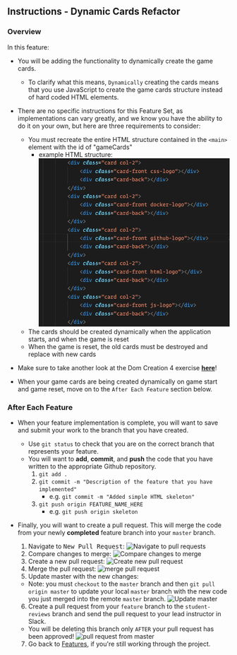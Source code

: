 Instructions - Dynamic Cards Refactor
--

### Overview

In this feature:
- You will be adding the functionality to dynamically create the game cards.

    - To clarify what this means, `Dynamically` creating the cards means that you use JavaScript to create the game cards structure instead of hard coded HTML elements.

- There are no specific instructions for this Feature Set, as implementations can vary greatly, and we know you have the ability to do it on your own, but here are three requirements to consider:
  - You must recreate the entire HTML structure contained in the `<main>` element with the id of "gameCards"
      - example HTML structure:
        ![sample html](../images/html-structure.png)
  - The cards should be created dynamically when the application starts, and when the game is reset
  - When the game is reset, the old cards must be destroyed and replace with new cards

- Make sure to take another look at the Dom Creation 4 exercise [**here**](https://github.com/Learning-Fuze/lfz-lessons/tree/master/exercises/javascript-dom-creation-4)!
- When your game cards are being created dynamically on game start and game reset, move on to the `After Each Feature` section below.


### After Each Feature

- When your feature implementation is complete, you will want to save and submit your work to the branch that you have created.
  - Use `git status` to check that you are on the correct branch that represents your feature.
  - You will want to **add**, **commit**, and **push** the code that you have written to the appropriate Github repository.
    1. `git add .`
    2. `git commit -m "Description of the feature that you have implemented"`
       - e.g. `git commit -m "Added simple HTML skeleton"`
    3. `git push origin FEATURE_NAME_HERE`
       - e.g. `git push origin skeleton`

- Finally, you will want to create a pull request. This will merge the code from your newly **completed** feature branch into your `master` branch.

  1. Navigate to <kbd>New Pull Request</kbd>:
  ![Navigate to pull requests](../post-feature/navigate-to-pull-request.gif)
  2. Compare changes to merge:
  ![Compare changes to merge](../post-feature/compare-changes.gif)
  3. Create a new pull request:
  ![Create new pull request](../post-feature/create-pull-request.gif)
  4. Merge the pull request:
  ![merge pull request](../feature-gifs/merge-request.gif)
  5. Update master with the new changes:
  - Note: you must `checkout` to the `master` branch and then `git pull origin master` to update your local `master` branch with the new code you just merged into the remote `master` branch.
  ![Update master](../post-feature/pull-new-changes.gif)
  6. Create a pull request from your `feature` branch to the `student-reviews` branch and send the pull request to your lead instructor in Slack.
    - You will be deleting this branch only `AFTER` your pull request has been approved!
![pull request from master](../post-feature/pull-request.gif)
  7. Go back to [Features](../../README.md#features), if you're still working through the project.
